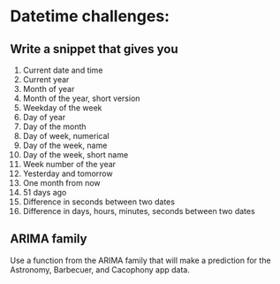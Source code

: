 # Datetime challenges:

## Write a snippet that gives you

1. Current date and time
1. Current year
1. Month of year
1. Month of the year, short version
1. Weekday of the week
1. Day of year
1. Day of the month
1. Day of week, numerical
1. Day of the week, name
1. Day of the week, short name
1. Week number of the year
1. Yesterday and tomorrow
1. One month from now
1. 51 days ago
1. Difference in seconds between two dates
1. Difference in days, hours, minutes, seconds between two dates

## ARIMA family

Use a function from the ARIMA family that will make a prediction for the Astronomy, Barbecuer, and Cacophony app data.
